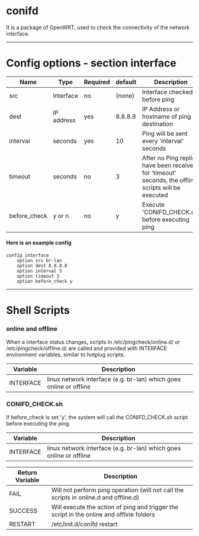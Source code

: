 

# conifd

It is a package of OpenWRT, used to check the connectivity of the network interface.

***

# Config options - section interface

| Name          | Type          | Required      | default       | Description |
| ------------- | ------------- | ------------- | ------------- | ----------- |
| src           | Interface     | no            | (none)        | Interface checked before ping
| dest          | IP address    | yes           | 8.8.8.8       | IP Address or hostname of ping destination
| interval      | seconds       | yes           | 10            | Ping will be sent every 'interval' seconds
| timeout       | seconds       | no            | 3             | After no Ping replies have been received for 'timeout' seconds, the offline scripts will be executed
| before_check  | y or n        | no            | y             | Execute 'CONIFD_CHECK.sh' before executing ping

#### Here is an example config
```
config interface
    option src br-lan
    option dest 8.8.8.8
    option interval 5
    option timeout 3
    option before_check y
```

***

# Shell Scripts

### online and offline

When a interface status changes, scripts in /etc/pingcheck/online.d/ or /etc/pingcheck/offline.d/ 
are called and provided with INTERFACE environment variables, similar to hotplug scripts. 

| Variable      | Description                                                                           |
|---------------|---------------------------------------------------------------------------------------|
| INTERFACE     | linux network interface (e.g. br-lan) which goes online or offline                    |


### CONIFD_CHECK.sh

If before_check is set 'y', the system will call the CONIFD_CHECK.sh script before executing the ping.

| Variable        | Description                                                                           |
|-----------------|---------------------------------------------------------------------------------------|
| INTERFACE       | linux network interface (e.g. br-lan) which goes online or offline                    |

| Return Variable | Description                                                                                    |
|-----------------|------------------------------------------------------------------------------------------------|
| FAIL            | Will not perform ping operation (will not call the scripts in online.d and offline.d)          |
| SUCCESS         | Will execute the action of ping and trigger the script in the online and offline folders       |
| RESTART         | /etc/init.d/conifd restart                                                                     |
